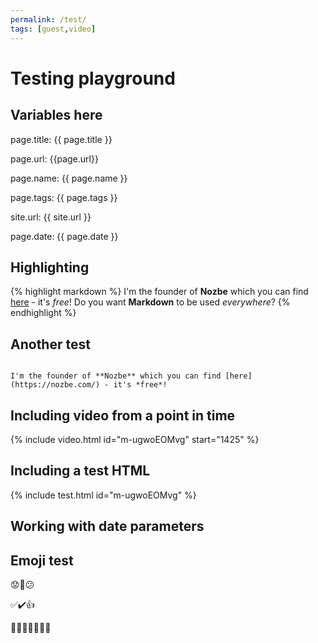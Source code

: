 ```yaml
---
permalink: /test/
tags: [guest,video]
---
```


# Testing playground

## Variables here

page.title: {{ page.title }}

page.url: {{page.url}}

page.name: {{ page.name }}

page.tags: {{ page.tags }}

site.url: {{ site.url }}

page.date: {{ page.date }}

## Highlighting

{% highlight markdown %}
I'm the founder of **Nozbe** which you can find [here](https://nozbe.com/) - it's *free*!
Do you want **Markdown** to be used *everywhere*?
{% endhighlight %}

## Another test

<code>
I'm the founder of **Nozbe** which you can find [here](https://nozbe.com/) - it's *free*!
</code>

## Including video from a point in time

{% include video.html id="m-ugwoEOMvg" start="1425" %}

## Including a test HTML

{% include test.html id="m-ugwoEOMvg" %}

## Working with date parameters

## Emoji test

😟🙁😕

✅✔️👍

👨🏼‍💻🧑‍💻👩‍💻